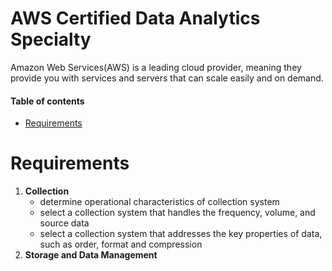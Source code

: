 # AWS Certified Data Analytics Specialty

Amazon Web Services(AWS) is a leading cloud provider, meaning they provide you with services and servers that can scale easily and on demand.


#### Table of contents

* [Requirements](#requirements)


# Requirements
1. **Collection**
    * determine operational characteristics of collection system
    * select a collection system that handles the frequency, volume, and source data
    * select a collection system that addresses the key properties of data, such as order, format and compression
1. **Storage and Data Management**